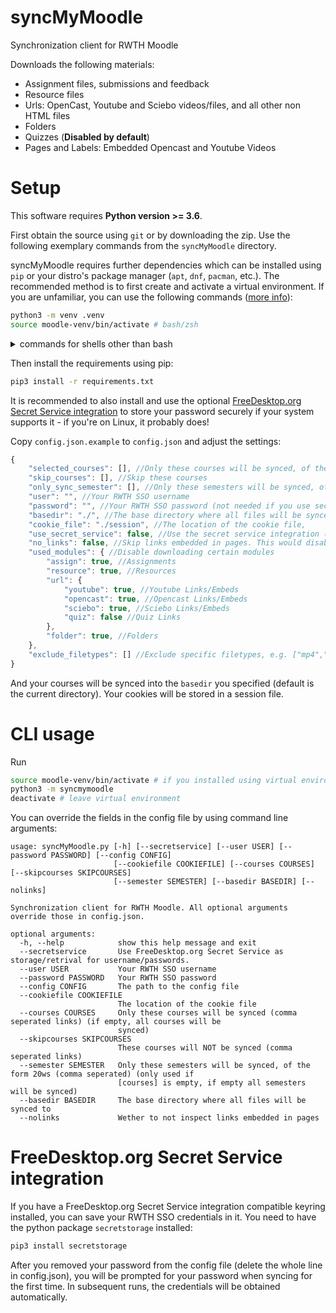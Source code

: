 # syncMyMoodle
Synchronization client for RWTH Moodle

Downloads the following materials:
* Assignment files, submissions and feedback
* Resource files
* Urls: OpenCast, Youtube and Sciebo videos/files, and all other non HTML files
* Folders
* Quizzes (**Disabled by default**)
* Pages and Labels: Embedded Opencast and Youtube Videos

# Setup
This software requires **Python version >= 3.6**.

First obtain the source using `git` or by downloading the zip.
Use the following exemplary commands from the `syncMyMoodle` directory.

syncMyMoodle requires further dependencies which can be installed using `pip` or your distro's package manager (`apt`, `dnf`, `pacman`, etc.).
The recommended method is to first create and activate a virtual environment.
If you are unfamiliar, you can use the following commands
([more info](https://packaging.python.org/guides/installing-using-pip-and-virtual-environments/#creating-a-virtual-environment)):
```bash
python3 -m venv .venv
source moodle-venv/bin/activate # bash/zsh
```

<details>
    <summary>commands for shells other than bash</summary>

(taken from [here](https://docs.python.org/3/library/venv.html))

| Platform | Shell           | Command to activate virtual environment |
| -------- | --------------- | --------------------------------------- |
| POSIX    | bash/zsh        | `source <venv>/bin/activate`            |
|          | fish            | `source <venv>/bin/activate.fish`       |
|          | csh/tcsh        | `source <venv>/bin/activate.csh`        |
|          | PowerShell Core | `<venv>/bin/Activate.ps1`               |
| Windows  | cmd.exe         | `<venv>\Scripts\activate.bat`           |
|          | PowerShell      | `<venv>\Scripts\Activate.ps1`           |

</details>

Then install the requirements using pip:
```bash
pip3 install -r requirements.txt
```

It is recommended to also install and use the optional [FreeDesktop.org Secret Service integration](#freedesktoporg-secret-service-integration) to store your password securely if your system supports it - if you're on Linux, it probably does!

Copy `config.json.example` to `config.json` and adjust the settings:

```js
{
    "selected_courses": [], //Only these courses will be synced, of the form "https://moodle.rwth-aachen.de/course/view.php?id=XXXXX" (if empty, all courses will be synced)
    "skip_courses": [], //Skip these courses
    "only_sync_semester": [], //Only these semesters will be synced, of the form 20ws (only used if selected_courses is empty, if empty all semesters will be synced)
    "user": "", //Your RWTH SSO username
    "password": "", //Your RWTH SSO password (not needed if you use secret service)
    "basedir": "./", //The base directory where all files will be synced to
    "cookie_file": "./session", //The location of the cookie file,
    "use_secret_service": false, //Use the secret service integration (requires the secretstorage pip module)
    "no_links": false, //Skip links embedded in pages. This would disable OpenCast links for example
    "used_modules": { //Disable downloading certain modules
        "assign": true, //Assignments
        "resource": true, //Resources
        "url": {
            "youtube": true, //Youtube Links/Embeds
            "opencast": true, //Opencast Links/Embeds
            "sciebo": true, //Sciebo Links/Embeds
            "quiz": false //Quiz Links
        },
        "folder": true, //Folders
    },
    "exclude_filetypes": [] //Exclude specific filetypes, e.g. ["mp4","mkv"] do disable downloading most videos
}
```

And your courses will be synced into the `basedir` you specified (default is the current directory). Your cookies will be stored in a session file.

# CLI usage
Run
```bash
source moodle-venv/bin/activate # if you installed using virtual environment
python3 -m syncmymoodle
deactivate # leave virtual environment
```
You can override the fields in the config file by using command line arguments:

```
usage: syncMyMoodle.py [-h] [--secretservice] [--user USER] [--password PASSWORD] [--config CONFIG]
                       [--cookiefile COOKIEFILE] [--courses COURSES] [--skipcourses SKIPCOURSES]
                       [--semester SEMESTER] [--basedir BASEDIR] [--nolinks]

Synchronization client for RWTH Moodle. All optional arguments override those in config.json.

optional arguments:
  -h, --help            show this help message and exit
  --secretservice       Use FreeDesktop.org Secret Service as storage/retrival for username/passwords.
  --user USER           Your RWTH SSO username
  --password PASSWORD   Your RWTH SSO password
  --config CONFIG       The path to the config file
  --cookiefile COOKIEFILE
                        The location of the cookie file
  --courses COURSES     Only these courses will be synced (comma seperated links) (if empty, all courses will be
                        synced)
  --skipcourses SKIPCOURSES
                        These courses will NOT be synced (comma seperated links)
  --semester SEMESTER   Only these semesters will be synced, of the form 20ws (comma seperated) (only used if
                        [courses] is empty, if empty all semesters will be synced)
  --basedir BASEDIR     The base directory where all files will be synced to
  --nolinks             Wether to not inspect links embedded in pages
```

# FreeDesktop.org Secret Service integration
If you have a FreeDesktop.org Secret Service integration compatible keyring installed, you can save your RWTH SSO credentials in it.
You need to have the python package `secretstorage` installed:
```bash
pip3 install secretstorage
```
After you removed your password from the config file (delete the whole line in config.json), you will be prompted for your password when syncing for the first time.
In subsequent runs, the credentials will be obtained automatically.
